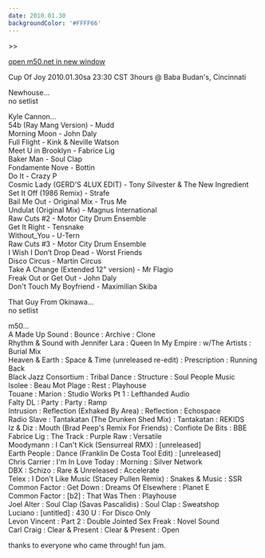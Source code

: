 ```yaml
---
date: 2010.01.30
backgroundColor: '#FFFF66'
---
```


\>>

[open m50.net in new window  
](http://m50.net/)  


Cup Of Joy 2010.01.30sa 23:30 CST 3hours @ Baba Budan's, Cincinnati  


Newhouse...  
no setlist  

Kyle Cannon...  
54b (Ray Mang Version) - Mudd  
Morning Moon - John Daly  
Full Flight - Kink & Neville Watson  
Meet U in Brooklyn - Fabrice Lig  
Baker Man - Soul Clap  
Fondamente Nove - Bottin  
Do It - Crazy P  
Cosmic Lady (GERD'S 4LUX EDIT) - Tony Silvester & The New Ingredient  
Set It Off (1986 Remix) - Strafe  
Bail Me Out - Original Mix - Trus Me  
Undulat (Original Mix) - Magnus International  
Raw Cuts #2 - Motor City Drum Ensemble  
Get It Right - Tensnake  
Without\_You - U-Tern  
Raw Cuts #3 - Motor City Drum Ensemble  
I Wish I Don’t Drop Dead - Worst Friends  
Disco Circus - Martin Circus  
Take A Change (Extended 12" version) - Mr Flagio  
Freak Out or Get Out - John Daly  
Don't Touch My Boyfriend - Maximilian Skiba  

That Guy From Okinawa...  
no setlist  

m50...  
A Made Up Sound : Bounce : Archive : Clone  
Rhythm & Sound with Jennifer Lara : Queen In My Empire : w/The Artists : Burial Mix  
Heaven & Earth : Space & Time (unreleased re-edit) : Prescription : Running Back  
Black Jazz Consortium : Tribal Dance : Structure : Soul People Music  
Isolee : Beau Mot Plage : Rest : Playhouse  
Touane : Marion : Studio Works Pt 1 : Lefthanded Audio  
Falty DL : Party : Party : Ramp  
Intrusion : Reflection (Exhaked By Area) : Reflection : Echospace  
Radio Slave : Tantakatan (The Drunken Shed Mix) : Tantakatan : REKIDS  
Iz & Diz : Mouth (Brad Peep's Remix For Friends) : Confiote De Bits : BBE  
Fabrice Lig : The Track : Purple Raw : Versatile  
Moodymann : I Can't Kick (Sensurreal RMX) : \[unreleased\]  
Earth People : Dance (Franklin De Costa Tool Edit) : \[unreleased\]  
Chris Carrier : I'm In Love Today : Morning : Silver Network  
DBX : Schizo : Rare & Unreleased : Accelerate  
Telex : I Don't Like Music (Stacey Pullen Remix) : Snakes & Music : SSR  
Common Factor : Get Down : Dreams Of Elsewhere : Planet E  
Common Factor : \[b2\] : That Was Then : Playhouse  
Joel Alter : Soul Clap (Savas Pascalidis) : Soul Clap : Sweatshop  
Luciano : \[untitled\] : 430 U : For Disco Only  
Levon Vincent : Part 2 : Double Jointed Sex Freak : Novel Sound  
Carl Craig : Clear & Present : Clear & Present : Open  

thanks to everyone who came through! fun jam.